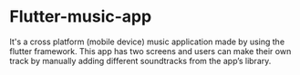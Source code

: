 # Flutter-music-app
It's a cross platform (mobile device) music application made by using the flutter framework. This app has two screens and users can make their own track by manually adding different soundtracks from the app’s library. 
